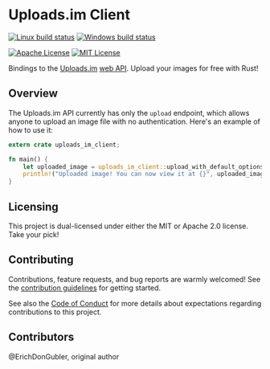 # Uploads.im Client

[![Linux build status](https://travis-ci.org/ErichDonGubler/uploads-im-client-rs.svg)](https://travis-ci.org/ErichDonGubler/uploads-im-client-rs)
[![Windows build status](https://ci.appveyor.com/api/projects/status/github/ErichDonGubler/uploads-im-client-rs?svg=true)](https://ci.appveyor.com/project/ErichDonGubler/uploads-im-client-rs)
<!-- [![crates.io latest published version](https://img.shields.io/crates/v/adhesion.svg)](https://crates.io/crates/adhesion) -->
<!-- [![docs.rs latest published version](https://docs.rs/adhesion/badge.svg)](https://docs.rs/adhesion) -->
[![Apache License](https://img.shields.io/badge/License-Apache%202.0-blue.svg)](https://opensource.org/licenses/Apache-2.0)
[![MIT License](https://img.shields.io/badge/License-MIT-yellow.svg)](https://opensource.org/licenses/MIT)

Bindings to the [Uploads.im](http://uploads.im/) [web API](http://uploads.im/apidocs).
Upload your images for free with Rust!

## Overview

The Uploads.im API currently has only the `upload` endpoint, which allows anyone
to upload an image file with no authentication. Here's an example of how to use
it:

```rust
extern crate uploads_im_client;

fn main() {
    let uploaded_image = uploads_im_client::upload_with_default_options("my_image.jpg").expect("successful image upload");
    println!("Uploaded image! You can now view it at {}", uploaded_image.view_url.to_string());
}
```

## Licensing

This project is dual-licensed under either the MIT or Apache 2.0 license. Take
your pick!

## Contributing

Contributions, feature requests, and bug reports are warmly welcomed! See the
[contribution guidelines](./CONTRIBUTING.md) for getting started.

See also the [Code of Conduct](./CODE-OF-CONDUCT.md) for more details about
expectations regarding contributions to this project.

## Contributors

@ErichDonGubler, original author
